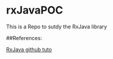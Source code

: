 # rxJavaPOC
This is a Repo to sutdy the RxJava library


##References:

[RxJava github tuto](https://github.com/ReactiveX/RxJava/wiki/How-To-Use-RxJava)
